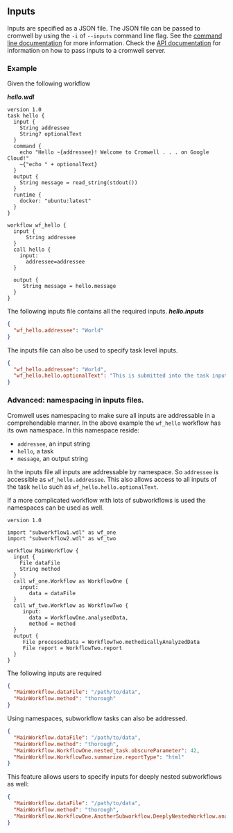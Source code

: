 ## Inputs

Inputs are specified as a JSON file. The JSON file can be passed to cromwell by using the
`-i` of `--inputs` command line flag. See the [command line documentation](CommandLine.md) 
for more information. Check the [API documentation](api/RESTAPI.md) for information on how
to pass inputs to a cromwell server.

### Example

Given the following workflow

***hello.wdl***
```WDL
version 1.0
task hello {
  input {
    String addressee
    String? optionalText
  }  
  command {
    echo "Hello ~{addressee}! Welcome to Cromwell . . . on Google Cloud!"
    ~{"echo " + optionalText}
  }
  output {
    String message = read_string(stdout())
  }
  runtime {
    docker: "ubuntu:latest"
  }
}

workflow wf_hello {
  input {
      String addressee
  }
  call hello {
    input:
      addressee=addressee
  }

  output {
     String message = hello.message
  }
}
```

The following inputs file contains all the required inputs.
***hello.inputs***
```JSON
{
  "wf_hello.addressee": "World"
}
```

The inputs file can also be used to specify task level inputs.

```json
{
  "wf_hello.addressee": "World",
  "wf_hello.hello.optionalText": "This is submitted into the task input directly."
}
```

### Advanced: namespacing in inputs files.

Cromwell uses namespacing to make sure all inputs are addressable in a comprehendable manner.
In the above example the `wf_hello` workflow has its own namespace. In this namespace reside:
+ `addressee`, an input string
+ `hello`, a task
+ `message`, an output string

In the inputs file all inputs are addressable by namespace. So `addressee` is accessible as
`wf_hello.addressee`. This also allows access to all inputs of the task `hello` such as
`wf_hello.hello.optionalText`.

If a more complicated workflow with lots of subworkflows is used the namespaces can be used as
well.

```wdl
version 1.0 

import "subworkflow1.wdl" as wf_one
import "subworkflow2.wdl" as wf_two

workflow MainWorkflow {
  input {
    File dataFile
    String method      
  }    
  call wf_one.Workflow as WorkflowOne {
    input:
       data = dataFile
  }                    
  call wf_two.Workflow as WorkflowTwo {
     input:            
       data = WorkflowOne.analysedData,
       method = method
  }        
  output {
     File processedData = WorkflowTwo.methodicallyAnalyzedData
     File report = WorkflowTwo.report            
  }
}
```

The following inputs are required
```json
{
  "MainWorkflow.dataFile": "/path/to/data",
  "MainWorkflow.method": "thorough"      
}
```

Using namespaces, subworkflow tasks can also be addressed.
```json
{
  "MainWorkflow.dataFile": "/path/to/data",
  "MainWorkflow.method": "thorough",
  "MainWorkflow.WorkflowOne.nested_task.obscureParameter": 42,
  "MainWorkflow.WorkflowTwo.summarize.reportType": "html"
}
```

This feature allows users to specify inputs for deeply nested subworkflows as well:
```json
{
  "MainWorkflow.dataFile": "/path/to/data",
  "MainWorkflow.method": "thorough",
  "MainWorkflow.WorkflowOne.AnotherSubworkflow.DeeplyNestedWorkflow.analysisTask.kmerSize": 22
}
```